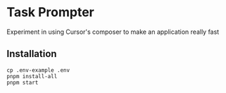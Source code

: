 # Task Prompter

Experiment in using Cursor's composer to make an application really fast

## Installation

```
cp .env-example .env
pnpm install-all
pnpm start
```